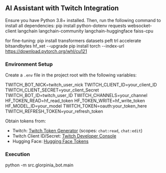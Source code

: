 ## AI Assistant with Twitch Integration

Ensure you have Python 3.8+ installed. Then, run the following command to install all dependencies:
pip install python-dotenv requests websocket-client langchain langchain-community langchain-huggingface faiss-cpu

for fine-tuning:
pip install transformers datasets peft trl accelerate bitsandbytes hf_xet --upgrade
pip install torch --index-url https://download.pytorch.org/whl/cu121

### Environment Setup
Create a `.env` file in the project root with the following variables:

TWITCH_BOT_NICK=twitch_user_nick
TWITCH_CLIENT_ID=your_client_ID
TWITCH_CLIENT_SECRET=your_client_Secret
TWITCH_BOT_ID=twitch_user_ID
TWITCH_CHANNELS=your_channel
HF_TOKEN_READ=hf_read_token
HF_TOKEN_WRITE=hf_write_token
HF_MODEL_ID=your_model
TWITCH_TOKEN=oauth:your_token_here
TWITCH_REFRESH_TOKEN=your_refresh_token

Obtain tokens from:
- Twitch: [Twitch Token Generator](https://twitchtokengenerator.com) (scopes: `chat:read`, `chat:edit`)
- Twitch Client ID/Secret: [Twitch Developer Console](https://dev.twitch.tv/console)
- Hugging Face: [Hugging Face Tokens](https://huggingface.co/settings/tokens)

### Execution
python -m src.glorpinia_bot.main